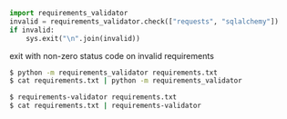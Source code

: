 ```python
import requirements_validator
invalid = requirements_validator.check(["requests", "sqlalchemy"])
if invalid:
    sys.exit("\n".join(invalid))

```

exit with non-zero status code on invalid requirements
```bash
$ python -m requirements_validator requirements.txt
$ cat requirements.txt | python -m requirements_validator
```

```bash
$ requirements-validator requirements.txt
$ cat requirements.txt | requirements-validator
```
